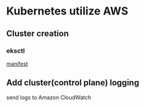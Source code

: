 # Kubernetes utilize AWS

## Cluster creation

### eksctl

[manifest](./cluster/eksctl/cluster.yaml)

## Add cluster(control plane) logging

send logs to Amazon CloudWatch
